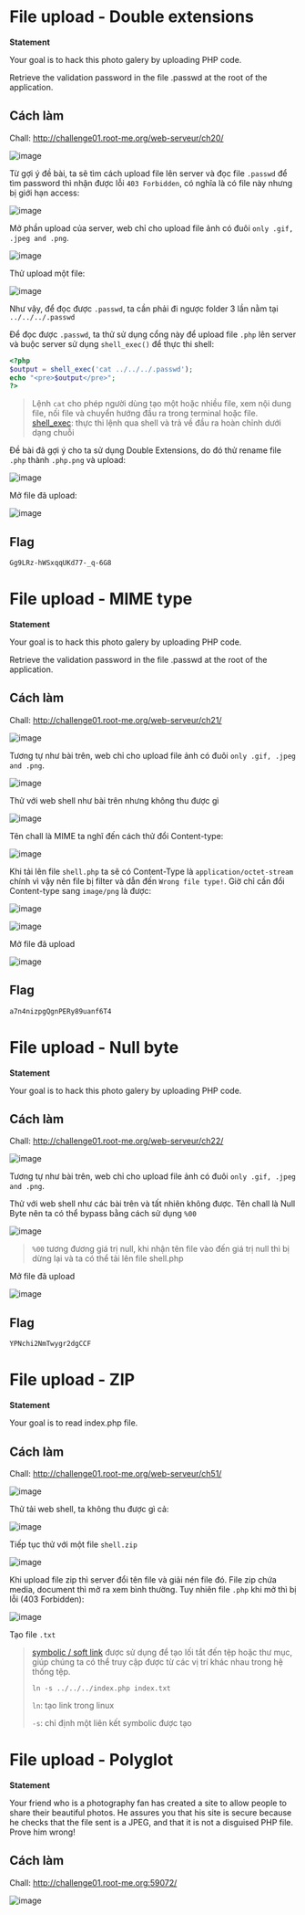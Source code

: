 # File upload - Double extensions
**Statement**

Your goal is to hack this photo galery by uploading PHP code.

Retrieve the validation password in the file .passwd at the root of the application.

## Cách làm
Chall: http://challenge01.root-me.org/web-serveur/ch20/

![image](https://github.com/aQ05/Write-up.training/assets/121664384/dd695a09-b2e1-47d8-9102-008a93ac9808)

Từ gợi ý đề bài, ta sẽ tìm cách upload file lên server và đọc file `.passwd` để tìm password thì nhận được lỗi `403 Forbidden`, có nghĩa là có file này nhưng bị giới hạn access:

![image](https://github.com/aQ05/Write-up.training/assets/121664384/2f2a7a05-2042-4dff-9351-fbbe61f4a6a5)

Mở phần upload của server, web chỉ cho upload file ảnh có đuôi `only .gif, .jpeg and .png`.

![image](https://github.com/aQ05/Write-up.training/assets/121664384/091bf4af-0ae0-4b91-8a37-f8e757db6daa)

Thử upload một file:

![image](https://github.com/aQ05/Write-up.training/assets/121664384/ff191227-9f42-4a2f-be32-fcc88ebe2b97)

Như vậy, để đọc được `.passwd`, ta cần phải đi ngược folder 3 lần nằm tại `../../../.passwd`

Để đọc được `.passwd`, ta thử sử dụng cổng này để upload file `.php` lên server và buộc server sử dụng `shell_exec()` để thực thi shell:
```php
<?php
$output = shell_exec('cat ../../../.passwd');
echo "<pre>$output</pre>";
?>
```
> Lệnh `cat` cho phép người dùng tạo một hoặc nhiều file, xem nội dung file, nối file và chuyển hướng đầu ra trong terminal hoặc file.
> [shell_exec](https://www.php.net/manual/en/function.shell-exec.php): thực thi lệnh qua shell và trả về đầu ra hoàn chỉnh dưới dạng chuỗi

Đề bài đã gợi ý cho ta sử dụng Double Extensions, do đó thử rename file `.php` thành `.php.png` và upload:

![image](https://github.com/aQ05/Write-up.training/assets/121664384/e814115b-022a-435a-b933-0237c030467c)

Mở file đã upload:

![image](https://github.com/aQ05/Write-up.training/assets/121664384/410d2f24-3879-48a5-830f-f5c2796dfffc)

## Flag
`Gg9LRz-hWSxqqUKd77-_q-6G8`

# File upload - MIME type

**Statement**

Your goal is to hack this photo galery by uploading PHP code.

Retrieve the validation password in the file .passwd at the root of the application.

## Cách làm
Chall: http://challenge01.root-me.org/web-serveur/ch21/

![image](https://github.com/aQ05/Write-up.training/assets/121664384/80b89c10-5442-4504-856a-cea0e8fe2c85)

Tương tự như bài trên, web chỉ cho upload file ảnh có đuôi `only .gif, .jpeg and .png`.

![image](https://github.com/aQ05/Write-up.training/assets/121664384/67334c23-c269-4918-af2b-33b7f5cdd3fe)

Thử với web shell như bài trên nhưng không thu được gì

![image](https://github.com/aQ05/Write-up.training/assets/121664384/ca747dad-3b0e-4451-9559-07eec4fc7ea8)

Tên chall là MIME ta nghĩ đến cách thử đổi Content-type:

![image](https://github.com/aQ05/Write-up.training/assets/121664384/0b125dd9-0f87-4912-b416-d7ec9d4b32b9)

Khi tải lên file `shell.php` ta sẽ có Content-Type là `application/octet-stream` chính vì vậy nên file bị filter và dẫn đến `Wrong file type!`. Giờ chỉ cần đổi Content-type sang `image/png` là được: 

![image](https://github.com/aQ05/Write-up.training/assets/121664384/ed4c1152-b404-4c12-b36c-f59728a358b1)

![image](https://github.com/aQ05/Write-up.training/assets/121664384/711e82b0-c021-4bbb-90ae-c05b486c3e34)

Mở file đã upload

![image](https://github.com/aQ05/Write-up.training/assets/121664384/e8151dae-6cb3-4881-8bcf-8b6ba21e700d)

## Flag
`a7n4nizpgQgnPERy89uanf6T4`

# File upload - Null byte
**Statement**

Your goal is to hack this photo galery by uploading PHP code.

## Cách làm
Chall: http://challenge01.root-me.org/web-serveur/ch22/

![image](https://github.com/aQ05/Write-up.training/assets/121664384/9f610409-6857-44a9-ae4a-031a77dec262)

Tương tự như bài trên, web chỉ cho upload file ảnh có đuôi `only .gif, .jpeg and .png`.

Thử với web shell như các bài trên và tất nhiên không được. Tên chall là Null Byte nên ta có thể bypass bằng cách sử dụng `%00`

![image](https://github.com/aQ05/Write-up.training/assets/121664384/58155bf0-d180-472a-b81e-3c4e1b5838de)

> `%00` tương đương giá trị null, khi nhận tên file vào đến giá trị null thì bị dừng lại và ta có thể tải lên file shell.php

Mở file đã upload

![image](https://github.com/aQ05/Write-up.training/assets/121664384/88e2e80f-38db-4582-b321-11b6b5ca13f5)

## Flag
`YPNchi2NmTwygr2dgCCF`


# File upload - ZIP
**Statement**

Your goal is to read index.php file.

## Cách làm
Chall: http://challenge01.root-me.org/web-serveur/ch51/

![image](https://github.com/aQ05/Write-up.training/assets/121664384/679fecca-4a61-4244-bfa4-aa8097f93152)

Thử tải web shell, ta không thu được gì cả:

![image](https://github.com/aQ05/Write-up.training/assets/121664384/4b25320a-4fae-4b9f-bfbe-01935f4c5116)

Tiếp tục thử với một file `shell.zip`

![image](https://github.com/aQ05/Write-up.training/assets/121664384/e2c6991c-7e5b-4c86-9983-246e25f6d58f)

Khi upload file zip thì server đổi tên file và giải nén file đó. File zip chứa media, document thì mở ra xem bình thường. Tuy nhiên file `.php` khi mở thì bị lỗi (403 Forbidden):

![image](https://github.com/aQ05/Write-up.training/assets/121664384/7219587c-b252-4cc3-a280-2267537325ab)

Tạo file `.txt`


> [symbolic / soft link](https://clammy-snowstorm-0d2.notion.site/symbolic-soft-link-05ca57bf671a42acae52cfba49f19cb5) được sử dụng để tạo lối tắt đến tệp hoặc thư mục, giúp chúng ta có thể truy cập được từ các vị trí khác nhau trong hệ thống tệp.
>
> `ln -s ../../../index.php index.txt`
> 
> `ln`: tạo link trong linux
> 
> `-s`: chỉ định một liên kết symbolic được tạo
# File upload - Polyglot
**Statement**

Your friend who is a photography fan has created a site to allow people to share their beautiful photos. He assures you that his site is secure because he checks that the file sent is a JPEG, and that it is not a disguised PHP file. Prove him wrong!
## Cách làm
Chall: http://challenge01.root-me.org:59072/

![image](https://github.com/aQ05/Write-up.training/assets/121664384/10c3195c-2e88-431e-bdd3-4807668c7c77)
